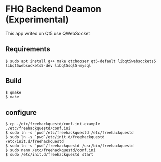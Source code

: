 # FHQ Backend Deamon (Experimental)

This app writed on Qt5 use QWebSocket

## Requirements

	$ sudo apt install g++ make qtchooser qt5-default libqt5websockets5 libqt5websockets5-dev libqt5sql5-mysql

## Build

	$ qmake
	$ make

## configure

	$ cp ./etc/freehackquestd/conf.ini.example ./etc/freehackquestd/conf.ini
	$ sudo ln -s `pwd`/etc/freehackquestd /etc/freehackquestd
	$ sudo ln -s `pwd`/etc/init.d/freehackquestd /etc/init.d/freehackquestd
	$ sudo ln -s `pwd`/freehackquestd /usr/bin/freehackquestd
	$ sudo nano /etc/freehackquestd/conf.ini
	$ sudo /etc/init.d/freehackquestd start
